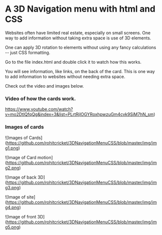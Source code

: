 # A 3D Navigation menu with html and CSS

Websites often have limited real estate, especially on small screens. One way to add information without taking extra space is use of 3D elements. 

One can apply 3D rotation to elements without using any fancy calculations -- just CSS formatting.

Go to the file index.html and double click it to watch how this works.

You will see information, like links, on the back of the card. This is one way to add information to websites without needing extra space.

Check out the video and images below.

### Video of how the cards work.
https://www.youtube.com/watch?v=mo2DtlQfqQg&index=3&list=PLrtRjIOGYRoxhpwzuGm4cvk9SiM7hN_sm)


### Images of cards
![Images of Cards]
(https://github.com/rohitcricket/3DNavigationMenuCSS/blob/master/img/img1.png)

![Image of Card motion]
(https://github.com/rohitcricket/3DNavigationMenuCSS/blob/master/img/img2.png)

![Image of back 3D]
(https://github.com/rohitcricket/3DNavigationMenuCSS/blob/master/img/img3.png)

![Image of site]
(https://github.com/rohitcricket/3DNavigationMenuCSS/blob/master/img/img4.png)

![Image of front 3D]
(https://github.com/rohitcricket/3DNavigationMenuCSS/blob/master/img/img5.png)

